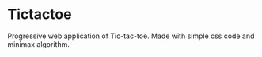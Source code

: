 # Tictactoe
Progressive web application of Tic-tac-toe. Made with simple css code and minimax algorithm.
